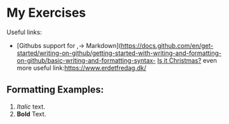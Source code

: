 # My Exercises
Useful links:
- [Githubs support for
,→ Markdown](https://docs.github.com/en/get-started/writing-on-github/getting-started-with-writing-and-formatting-on-github/basic-writing-and-formatting-syntax- [Is it Christmas?](https://isitchristmas.com)
even more useful link:https://www.erdetfredag.dk/
## Formatting Examples:
1. *Italic* text.
2. **Bold** Text.
